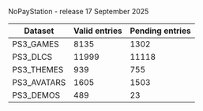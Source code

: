 NoPayStation - release 17 September 2025

|  Dataset  |Valid entries|Pending entries|
|-----------|-------------|---------------|
| PS3_GAMES |     8135    |      1302     |
|  PS3_DLCS |    11999    |     11118     |
| PS3_THEMES|     939     |      755      |
|PS3_AVATARS|     1605    |      1503     |
| PS3_DEMOS |     489     |       23      |